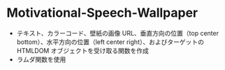 # Motivational-Speech-Wallpaper

- テキスト、カラーコード、壁紙の画像 URL、垂直方向の位置（top center bottom）、水平方向の位置（left center right）、およびターゲットの HTMLDOM オブジェクトを受け取る関数を作成
- ラムダ関数を使用